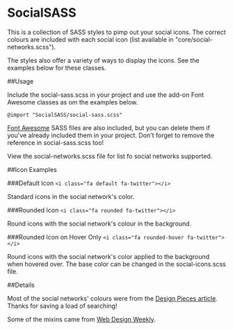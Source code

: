 # SocialSASS
This is a collection of SASS styles to pimp out your social icons. The correct colours are included with each social icon (list available in "core/social-networks.scss").

The styles also offer a variety of ways to display the icons. See the examples below for these classes.

##Usage

Include the social-sass.scss in your project and use the add-on Font Awesome classes as om the examples below.

`@import "SocialSASS/social-sass.scss"`

[Font Awesome](http://fortawesome.github.io/Font-Awesome/) SASS files are also included, but you can delete them if you've already included them in your project. Don't forget to remove the reference in social-sass.scss too!

View the social-networks.scss file for list fo social networks supported.

##Icon Examples

###Default Icon
`<i class="fa default fa-twitter"></i>`

Standard icons in the social network's color.

###Rounded Icon
`<i class="fa rounded fa-twitter"></i>`

Round icons with the social network's colour in the background.

###Rounded Icon on Hover Only
`<i class="fa rounded-hover fa-twitter"></i>`

Round icons with the social network's color applied to the background when hovered over. The base color can be changed in the social-icons.scss file.

##Details

Most of the social networks' colours were from the [Design Pieces article](http://designpieces.com/2012/12/social-media-colours-hex-and-rgb). Thanks for saving a load of searching!

Some of the mixins came from [Web Design Weekly](https://github.com/web-design-weekly/sass-mixins).